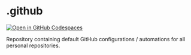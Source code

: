 # .github
[![Open in GitHub Codespaces](https://github.com/codespaces/badge.svg)](https://github.com/codespaces/new)

Repository containing default GitHub configurations / automations for all personal repositories.
